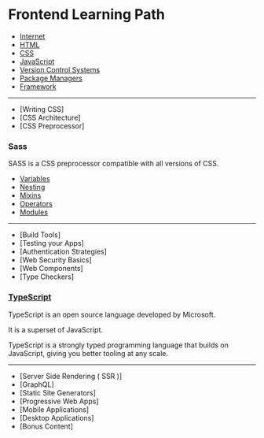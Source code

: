 # Frontend Learning Path

- [Internet](/documents/global/internet.md)
- [HTML](/documents/roadmap-docs/html.md)
- [CSS](/documents/roadmap-docs/css.md)
- [JavaScript](/documents/roadmap-docs/javascript.md)
- [Version Control Systems](/documents/global/version-control-systems.md)
- [Package Managers](/documents/global/package-managers.md)
- [Framework](/documents/roadmap-docs/framework.md)

---

- [Writing CSS]
- [CSS Architecture]
- [CSS Preprocessor]

### Sass

SASS is a CSS preprocessor compatible with all versions of CSS.

- [Variables](/SCSS/variables.scss)
- [Nesting](/SCSS/nesting.scss)
- [Mixins](/SCSS/mixins.scss)
- [Operators](/SCSS/operators.scss)
- [Modules](/SCSS/modules/)

---

- [Build Tools]
- [Testing your Apps]
- [Authentication Strategies]
- [Web Security Basics]
- [Web Components]
- [Type Checkers]

### [TypeScript](/Docs/ts/typescript.md)

TypeScript is an open source language developed by Microsoft.

It is a superset of JavaScript.

TypeScript is a strongly typed programming language that builds on JavaScript, giving you better tooling at any scale.

---

- [Server Side Rendering ( SSR )]
- [GraphQL]
- [Static Site Generators]
- [Progressive Web Apps]
- [Mobile Applications]
- [Desktop Applications]
- [Bonus Content]
